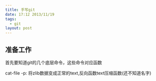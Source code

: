 ```yaml
---
title: 手写git
date: 17:12 2013/11/19
tags:
  - git
layout: post
---
```


准备工作
---

首先要知道git的几个底层命令，这些命令对应函数

cat-file -p: 将zlib数据变成正常的text,反向函数text压缩函数(还不知道名字)







